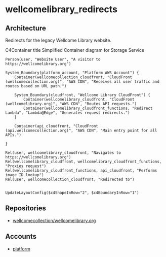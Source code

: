 # wellcomelibrary_redirects

## Architecture

Redirects for the legacy Wellcome Library website.

C4Container
    title Simplified Container diagram for Storage Service

    Person(user, "Website User", "A visitor to https://wellcomelibrary.org")

    System_Boundary(platform_account, "Platform AWS Account") {
        Container(wellcomecollection_cloudfront, "CloudFront (wellcomecollection.org)", "AWS CDN", "Receives all user traffic and routes based on URL path.")

        System_Boundary(cloudfront, "Wellcome Library CloudFront") {
            Container(wellcomelibrary_cloudfront, "CloudFront (wellcomelibrary.org)", "AWS CDN", "Routes API requests.")
            Container(wellcomelibrary_cloudfront_functions, "Redirect Lambda", "Lambda@Edge", "Generates request redirects.")
        }
        
        Container(api_cloudfront, "CloudFront (api.wellcomecollection.org)", "AWS CDN", "Main entry point for all APIs.")

    }

    Rel(user, wellcomelibrary_cloudfront, "Navigates to https://wellcomelibrary.org")
    Rel(wellcomelibrary_cloudfront, wellcomelibrary_cloudfront_functions, "Proxies request")
    Rel(wellcomelibrary_cloudfront_functions, api_cloudfront, "Performs image ID lookup")
    Rel(user, wellcomecollection_cloudfront, "Redirected to")


    UpdateLayoutConfig($c4ShapeInRow="2", $c4BoundaryInRow="1")

## Repositories

- [wellcomecollection/wellcomelibrary.org](https://github.com/wellcomecollection/wellcomelibrary.org)

## Accounts

- [platform](../../aws_accounts.md#platform)
